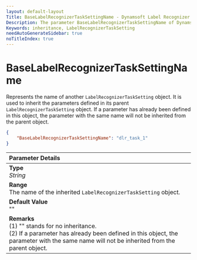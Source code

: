 ```yaml
---
layout: default-layout
Title: BaseLabelRecognizerTaskSettingName - Dynamsoft Label Recognizer Parameters
Description: The parameter BaseLabelRecognizerTaskSettingName of Dynamsoft Label Recognizer defines the name of the inherited LabelRecognizerTaskSetting object.
Keywords: inheritance, LabelRecognizerTaskSetting
needAutoGenerateSidebar: true
noTitleIndex: true
---
```


# BaseLabelRecognizerTaskSettingName

Represents the name of another `LabelRecognizerTaskSetting` object. It is used to inherit the parameters defined in its parent `LabelRecognizerTaskSetting` object. If a parameter has already been defined in this object, the parameter with the same name will not be inherited from the parent object.

```json
{
    "BaseLabelRecognizerTaskSettingName": "dlr_task_1"
}
```

| Parameter Details |
| :----------------------------------- |
| **Type**<br>*String* |
| **Range**<br>The name of the inherited `LabelRecognizerTaskSetting` object. |
| **Default Value**<br>"" |
| **Remarks**<br>(1) "" stands for no inheritance.<br>(2) If a parameter has already been defined in this object, the parameter with the same name will not be inherited from the parent object.|
